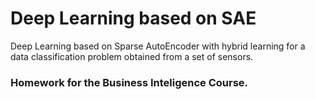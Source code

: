 # Deep Learning based on SAE

Deep Learning based on Sparse AutoEncoder with hybrid learning for a data classification problem obtained from a set of sensors.

### Homework for the Business Inteligence Course.

